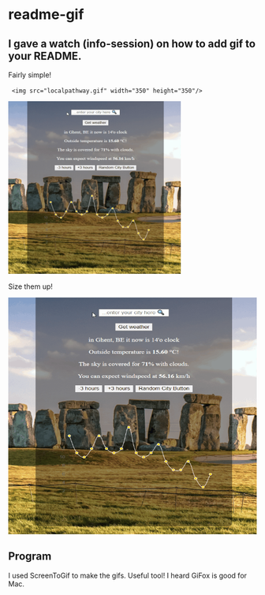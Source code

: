 ﻿# readme-gif
 
## I gave a watch (info-session) on how to add gif to your README.
Fairly simple!

`` <img src="localpathway.gif" width="350" height="350"/>``


<img src="BeCode/gif-watch/../../Demo_gif.gif" width="350" height="350"/>

Size them up!

<img src="BeCode/gif-watch/../../Demo_gif.gif" width="640" height="480"/>


## Program
I used ScreenToGif to make the gifs. 
Useful tool! 
I heard GiFox is good for Mac.
